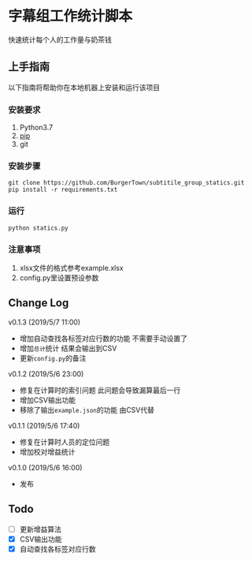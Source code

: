 # 字幕组工作统计脚本

快速统计每个人的工作量与奶茶钱

## 上手指南

以下指南将帮助你在本地机器上安装和运行该项目

### 安装要求

1. Python3.7
2. [pip](https://pypi.org/project/pip/)
3. git

### 安装步骤

```shell
git clone https://github.com/BurgerTown/subtitile_group_statics.git
pip install -r requirements.txt
```

### 运行

```shell
python statics.py
```

### 注意事项

1. xlsx文件的格式参考example.xlsx
2. config.py里设置预设参数

## Change Log

v0.1.3 (2019/5/7 11:00)

- 增加自动查找各标签对应行数的功能 不需要手动设置了
- 增加`总计`统计 结果会输出到CSV
- 更新`config.py`的备注

v0.1.2 (2019/5/6 23:00)

- 修复在计算时的索引问题 此问题会导致漏算最后一行
- 增加CSV输出功能
- 移除了输出`example.json`的功能 由CSV代替

v0.1.1 (2019/5/6 17:40)

- 修复在计算时人员的定位问题
- 增加校对增益统计

v0.1.0 (2019/5/6 16:00)

- 发布

## Todo

- [ ] 更新增益算法
- [x] CSV输出功能
- [x] 自动查找各标签对应行数